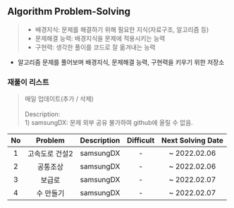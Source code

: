 ## Algorithm Problem-Solving
>- 배경지식: 문제를 해결하기 위해 필요한 지식(자료구조, 알고리즘 등)
>- 문제해결 능력: 배경지식을 문제에 적용시키는 능력
>- 구현력: 생각한 풀이를 코드로 잘 옮겨내는 능력

- 알고리즘 문제를 풀어보며 배경지식, 문제해결 능력, 구현력을 키우기 위한 저장소

### 재풀이 리스트
>매일 업데이트(추가 / 삭제)
><br>
><br>Description: 
> <br>1) samsungDX: 문제 외부 공유 불가하여 github에 올릴 수 없음.

| No | Problem | Description | Difficult | Next Solving Date |
|:------:|:---------:|:---------:|:-----------:|:-----------:|
| 1 | 고속도로 건설2 | samsungDX | - | ~ 2022.02.06 |
| 2 | 공통조상 | samsungDX | - | ~ 2022.02.06 |
| 3 | 보급로 | samsungDX | - | ~ 2022.02.07 |
| 4 | 수 만들기 | samsungDX | - | ~ 2022.02.07 |
